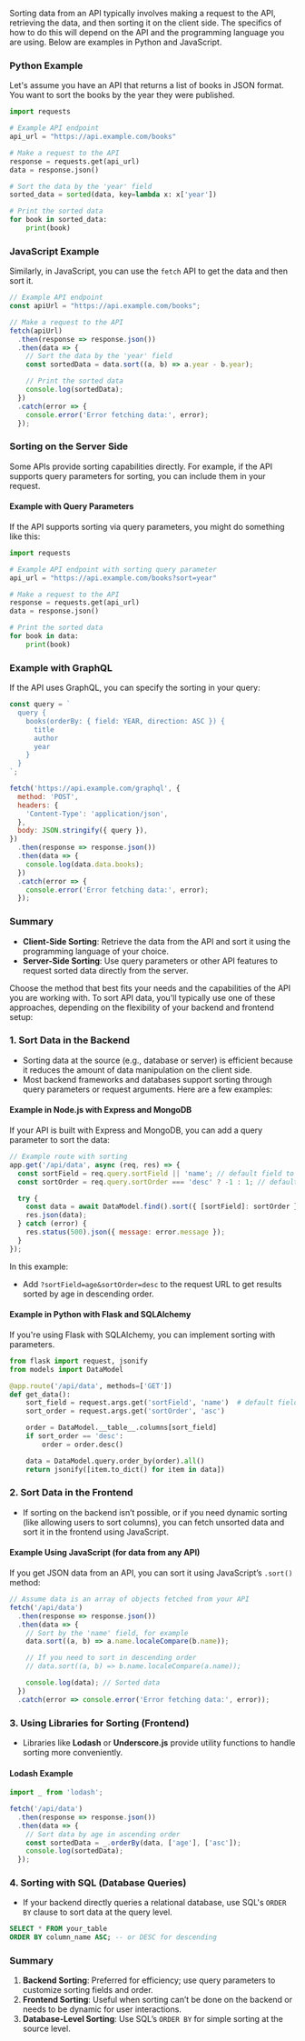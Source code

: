 Sorting data from an API typically involves making a request to the API, retrieving the data, and then sorting it on the client side. The specifics of how to do this will depend on the API and the programming language you are using. Below are examples in Python and JavaScript.

### Python Example

Let's assume you have an API that returns a list of books in JSON format. You want to sort the books by the year they were published.

```python
import requests

# Example API endpoint
api_url = "https://api.example.com/books"

# Make a request to the API
response = requests.get(api_url)
data = response.json()

# Sort the data by the 'year' field
sorted_data = sorted(data, key=lambda x: x['year'])

# Print the sorted data
for book in sorted_data:
    print(book)
```

### JavaScript Example

Similarly, in JavaScript, you can use the `fetch` API to get the data and then sort it.

```javascript
// Example API endpoint
const apiUrl = "https://api.example.com/books";

// Make a request to the API
fetch(apiUrl)
  .then(response => response.json())
  .then(data => {
    // Sort the data by the 'year' field
    const sortedData = data.sort((a, b) => a.year - b.year);

    // Print the sorted data
    console.log(sortedData);
  })
  .catch(error => {
    console.error('Error fetching data:', error);
  });
```

### Sorting on the Server Side

Some APIs provide sorting capabilities directly. For example, if the API supports query parameters for sorting, you can include them in your request.

#### Example with Query Parameters

If the API supports sorting via query parameters, you might do something like this:

```python
import requests

# Example API endpoint with sorting query parameter
api_url = "https://api.example.com/books?sort=year"

# Make a request to the API
response = requests.get(api_url)
data = response.json()

# Print the sorted data
for book in data:
    print(book)
```

### Example with GraphQL

If the API uses GraphQL, you can specify the sorting in your query:

```javascript
const query = `
  query {
    books(orderBy: { field: YEAR, direction: ASC }) {
      title
      author
      year
    }
  }
`;

fetch('https://api.example.com/graphql', {
  method: 'POST',
  headers: {
    'Content-Type': 'application/json',
  },
  body: JSON.stringify({ query }),
})
  .then(response => response.json())
  .then(data => {
    console.log(data.data.books);
  })
  .catch(error => {
    console.error('Error fetching data:', error);
  });
```

### Summary

- **Client-Side Sorting**: Retrieve the data from the API and sort it using the programming language of your choice.
- **Server-Side Sorting**: Use query parameters or other API features to request sorted data directly from the server.

Choose the method that best fits your needs and the capabilities of the API you are working with.
To sort API data, you'll typically use one of these approaches, depending on the flexibility of your backend and frontend setup:

### 1. **Sort Data in the Backend**
   - Sorting data at the source (e.g., database or server) is efficient because it reduces the amount of data manipulation on the client side.
   - Most backend frameworks and databases support sorting through query parameters or request arguments. Here are a few examples:

#### Example in Node.js with Express and MongoDB

If your API is built with Express and MongoDB, you can add a query parameter to sort the data:

```javascript
// Example route with sorting
app.get('/api/data', async (req, res) => {
  const sortField = req.query.sortField || 'name'; // default field to sort by
  const sortOrder = req.query.sortOrder === 'desc' ? -1 : 1; // default ascending

  try {
    const data = await DataModel.find().sort({ [sortField]: sortOrder });
    res.json(data);
  } catch (error) {
    res.status(500).json({ message: error.message });
  }
});
```

In this example:
   - Add `?sortField=age&sortOrder=desc` to the request URL to get results sorted by age in descending order.

#### Example in Python with Flask and SQLAlchemy

If you're using Flask with SQLAlchemy, you can implement sorting with parameters.

```python
from flask import request, jsonify
from models import DataModel

@app.route('/api/data', methods=['GET'])
def get_data():
    sort_field = request.args.get('sortField', 'name')  # default field
    sort_order = request.args.get('sortOrder', 'asc')

    order = DataModel.__table__.columns[sort_field]
    if sort_order == 'desc':
        order = order.desc()

    data = DataModel.query.order_by(order).all()
    return jsonify([item.to_dict() for item in data])
```

### 2. **Sort Data in the Frontend**
   - If sorting on the backend isn’t possible, or if you need dynamic sorting (like allowing users to sort columns), you can fetch unsorted data and sort it in the frontend using JavaScript.

#### Example Using JavaScript (for data from any API)

If you get JSON data from an API, you can sort it using JavaScript’s `.sort()` method:

```javascript
// Assume data is an array of objects fetched from your API
fetch('/api/data')
  .then(response => response.json())
  .then(data => {
    // Sort by the 'name' field, for example
    data.sort((a, b) => a.name.localeCompare(b.name));

    // If you need to sort in descending order
    // data.sort((a, b) => b.name.localeCompare(a.name));

    console.log(data); // Sorted data
  })
  .catch(error => console.error('Error fetching data:', error));
```

### 3. **Using Libraries for Sorting (Frontend)**
   - Libraries like **Lodash** or **Underscore.js** provide utility functions to handle sorting more conveniently.

#### Lodash Example

```javascript
import _ from 'lodash';

fetch('/api/data')
  .then(response => response.json())
  .then(data => {
    // Sort data by age in ascending order
    const sortedData = _.orderBy(data, ['age'], ['asc']);
    console.log(sortedData);
  });
```

### 4. **Sorting with SQL (Database Queries)**
   - If your backend directly queries a relational database, use SQL's `ORDER BY` clause to sort data at the query level.

```sql
SELECT * FROM your_table
ORDER BY column_name ASC; -- or DESC for descending
```

### Summary
1. **Backend Sorting**: Preferred for efficiency; use query parameters to customize sorting fields and order.
2. **Frontend Sorting**: Useful when sorting can’t be done on the backend or needs to be dynamic for user interactions.
3. **Database-Level Sorting**: Use SQL’s `ORDER BY` for simple sorting at the source level.

